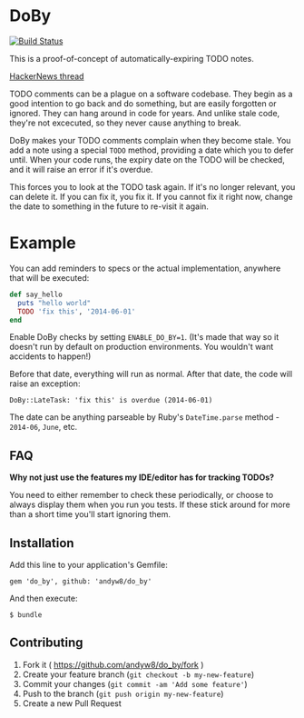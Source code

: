 # DoBy

[![Build Status](https://travis-ci.org/andyw8/do_by.svg)](https://travis-ci.org/andyw8/do_by)

This is a proof-of-concept of automatically-expiring TODO notes.

[HackerNews thread](https://news.ycombinator.com/item?id=7759878)

TODO comments can be a plague on a software codebase. They begin as a good
intention to go back and do something, but are easily forgotten or ignored.
They can hang around in code for years. And unlike stale code, they're not excecuted,
so they never cause anything to break.

DoBy makes your TODO comments complain when they become stale. You add a note
using a special `TODO` method, providing a date which you to defer until.
When your code runs, the expiry date on the TODO will be checked, and it will
raise an error if it's overdue.

This forces you to look at the TODO task again. If it's no longer relevant, you
can delete it. If you can fix it, you fix it. If you cannot fix it right now,
change the date to something in the future to re-visit it again.

# Example

You can add reminders to specs or the actual implementation, anywhere
that will be executed:

```ruby
def say_hello
  puts "hello world"
  TODO 'fix this', '2014-06-01'
end
```

Enable DoBy checks by setting `ENABLE_DO_BY=1`.
(It's made that way so it doesn't run by default on production
environments. You wouldn't want accidents to happen!)

Before that date, everything will run as normal. After that date, the code will
raise an exception:

`DoBy::LateTask: 'fix this' is overdue (2014-06-01)`

The date can be anything parseable by Ruby's `DateTime.parse` method - `2014-06`, `June`, etc.

## FAQ

**Why not just use the features my IDE/editor has for tracking TODOs?**

You need to either remember to check these periodically, or choose to always display them when you run you tests. If these stick around for more than a short time you'll start ignoring them.

## Installation

Add this line to your application's Gemfile:

    gem 'do_by', github: 'andyw8/do_by'

And then execute:

    $ bundle

## Contributing

1. Fork it ( https://github.com/andyw8/do_by/fork )
2. Create your feature branch (`git checkout -b my-new-feature`)
3. Commit your changes (`git commit -am 'Add some feature'`)
4. Push to the branch (`git push origin my-new-feature`)
5. Create a new Pull Request
